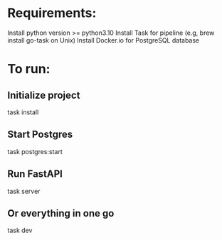 # Requirements:

Install python version >= python3.10
Install Task for pipeline (e.g, brew install go-task on Unix)
Install Docker.io for PostgreSQL database

# To run:
## Initialize project

task install

## Start Postgres

task postgres:start

## Run FastAPI

task server

## Or everything in one go

task dev